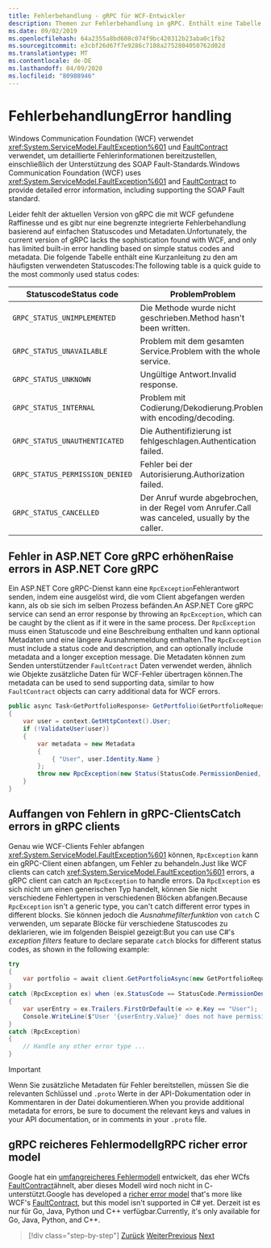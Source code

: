 ```yaml
---
title: Fehlerbehandlung - gRPC für WCF-Entwickler
description: Themen zur Fehlerbehandlung in gRPC. Enthält eine Tabelle mit den am häufigsten verwendeten Statuscodes.
ms.date: 09/02/2019
ms.openlocfilehash: 64a2355a8bd608c074f9bc420312b23aba0c1fb2
ms.sourcegitcommit: e3cbf26d67f7e9286c7108a2752804050762d02d
ms.translationtype: MT
ms.contentlocale: de-DE
ms.lasthandoff: 04/09/2020
ms.locfileid: "80988946"
---
```

# <a name="error-handling"></a><span data-ttu-id="5fa7d-104">Fehlerbehandlung</span><span class="sxs-lookup"><span data-stu-id="5fa7d-104">Error handling</span></span>

<span data-ttu-id="5fa7d-105">Windows Communication Foundation (WCF) verwendet <xref:System.ServiceModel.FaultException%601> und [FaultContract](xref:System.ServiceModel.FaultContractAttribute) verwendet, um detaillierte Fehlerinformationen bereitzustellen, einschließlich der Unterstützung des SOAP Fault-Standards.</span><span class="sxs-lookup"><span data-stu-id="5fa7d-105">Windows Communication Foundation (WCF) uses <xref:System.ServiceModel.FaultException%601> and [FaultContract](xref:System.ServiceModel.FaultContractAttribute) to provide detailed error information, including supporting the SOAP Fault standard.</span></span>

<span data-ttu-id="5fa7d-106">Leider fehlt der aktuellen Version von gRPC die mit WCF gefundene Raffinesse und es gibt nur eine begrenzte integrierte Fehlerbehandlung basierend auf einfachen Statuscodes und Metadaten.</span><span class="sxs-lookup"><span data-stu-id="5fa7d-106">Unfortunately, the current version of gRPC lacks the sophistication found with WCF, and only has limited built-in error handling based on simple status codes and metadata.</span></span> <span data-ttu-id="5fa7d-107">Die folgende Tabelle enthält eine Kurzanleitung zu den am häufigsten verwendeten Statuscodes:</span><span class="sxs-lookup"><span data-stu-id="5fa7d-107">The following table is a quick guide to the most commonly used status codes:</span></span>

| <span data-ttu-id="5fa7d-108">Statuscode</span><span class="sxs-lookup"><span data-stu-id="5fa7d-108">Status code</span></span> | <span data-ttu-id="5fa7d-109">Problem</span><span class="sxs-lookup"><span data-stu-id="5fa7d-109">Problem</span></span> |
| ----------- | ------- |
| `GRPC_STATUS_UNIMPLEMENTED` | <span data-ttu-id="5fa7d-110">Die Methode wurde nicht geschrieben.</span><span class="sxs-lookup"><span data-stu-id="5fa7d-110">Method hasn't been written.</span></span> |
| `GRPC_STATUS_UNAVAILABLE` | <span data-ttu-id="5fa7d-111">Problem mit dem gesamten Service.</span><span class="sxs-lookup"><span data-stu-id="5fa7d-111">Problem with the whole service.</span></span> |
| `GRPC_STATUS_UNKNOWN` | <span data-ttu-id="5fa7d-112">Ungültige Antwort.</span><span class="sxs-lookup"><span data-stu-id="5fa7d-112">Invalid response.</span></span> |
| `GRPC_STATUS_INTERNAL` | <span data-ttu-id="5fa7d-113">Problem mit Codierung/Dekodierung.</span><span class="sxs-lookup"><span data-stu-id="5fa7d-113">Problem with encoding/decoding.</span></span> |
| `GRPC_STATUS_UNAUTHENTICATED` | <span data-ttu-id="5fa7d-114">Die Authentifizierung ist fehlgeschlagen.</span><span class="sxs-lookup"><span data-stu-id="5fa7d-114">Authentication failed.</span></span> |
| `GRPC_STATUS_PERMISSION_DENIED` | <span data-ttu-id="5fa7d-115">Fehler bei der Autorisierung.</span><span class="sxs-lookup"><span data-stu-id="5fa7d-115">Authorization failed.</span></span> |
| `GRPC_STATUS_CANCELLED` | <span data-ttu-id="5fa7d-116">Der Anruf wurde abgebrochen, in der Regel vom Anrufer.</span><span class="sxs-lookup"><span data-stu-id="5fa7d-116">Call was canceled, usually by the caller.</span></span> |

## <a name="raise-errors-in-aspnet-core-grpc"></a><span data-ttu-id="5fa7d-117">Fehler in ASP.NET Core gRPC erhöhen</span><span class="sxs-lookup"><span data-stu-id="5fa7d-117">Raise errors in ASP.NET Core gRPC</span></span>

<span data-ttu-id="5fa7d-118">Ein ASP.NET Core gRPC-Dienst kann eine `RpcException`Fehlerantwort senden, indem eine ausgelöst wird, die vom Client abgefangen werden kann, als ob sie sich im selben Prozess befänden.</span><span class="sxs-lookup"><span data-stu-id="5fa7d-118">An ASP.NET Core gRPC service can send an error response by throwing an `RpcException`, which can be caught by the client as if it were in the same process.</span></span> <span data-ttu-id="5fa7d-119">Der `RpcException` muss einen Statuscode und eine Beschreibung enthalten und kann optional Metadaten und eine längere Ausnahmemeldung enthalten.</span><span class="sxs-lookup"><span data-stu-id="5fa7d-119">The `RpcException` must include a status code and description, and can optionally include metadata and a longer exception message.</span></span> <span data-ttu-id="5fa7d-120">Die Metadaten können zum Senden unterstützender `FaultContract` Daten verwendet werden, ähnlich wie Objekte zusätzliche Daten für WCF-Fehler übertragen können.</span><span class="sxs-lookup"><span data-stu-id="5fa7d-120">The metadata can be used to send supporting data, similar to how `FaultContract` objects can carry additional data for WCF errors.</span></span>

```csharp
public async Task<GetPortfolioResponse> GetPortfolio(GetPortfolioRequest request, ServerCallContext context)
{
    var user = context.GetHttpContext().User;
    if (!ValidateUser(user))
    {
        var metadata = new Metadata
        {
            { "User", user.Identity.Name }
        };
        throw new RpcException(new Status(StatusCode.PermissionDenied, "Permission denied"), metadata);
    }
}
```

## <a name="catch-errors-in-grpc-clients"></a><span data-ttu-id="5fa7d-121">Auffangen von Fehlern in gRPC-Clients</span><span class="sxs-lookup"><span data-stu-id="5fa7d-121">Catch errors in gRPC clients</span></span>

<span data-ttu-id="5fa7d-122">Genau wie WCF-Clients Fehler abfangen <xref:System.ServiceModel.FaultException%601> können, `RpcException` kann ein gRPC-Client einen abfangen, um Fehler zu behandeln.</span><span class="sxs-lookup"><span data-stu-id="5fa7d-122">Just like WCF clients can catch <xref:System.ServiceModel.FaultException%601> errors, a gRPC client can catch an `RpcException` to handle errors.</span></span> <span data-ttu-id="5fa7d-123">Da `RpcException` es sich nicht um einen generischen Typ handelt, können Sie nicht verschiedene Fehlertypen in verschiedenen Blöcken abfangen.</span><span class="sxs-lookup"><span data-stu-id="5fa7d-123">Because `RpcException` isn't a generic type, you can't catch different error types in different blocks.</span></span> <span data-ttu-id="5fa7d-124">Sie können jedoch die *Ausnahmefilterfunktion* von `catch` C verwenden, um separate Blöcke für verschiedene Statuscodes zu deklarieren, wie im folgenden Beispiel gezeigt:</span><span class="sxs-lookup"><span data-stu-id="5fa7d-124">But you can use C#'s *exception filters* feature to declare separate `catch` blocks for different status codes, as shown in the following example:</span></span>

```csharp
try
{
    var portfolio = await client.GetPortfolioAsync(new GetPortfolioRequest { Id = id });
}
catch (RpcException ex) when (ex.StatusCode == StatusCode.PermissionDenied)
{
    var userEntry = ex.Trailers.FirstOrDefault(e => e.Key == "User");
    Console.WriteLine($"User '{userEntry.Value}' does not have permission to view this portfolio.");
}
catch (RpcException)
{
    // Handle any other error type ...
}
```

> [!IMPORTANT]
> <span data-ttu-id="5fa7d-125">Wenn Sie zusätzliche Metadaten für Fehler bereitstellen, müssen Sie die relevanten Schlüssel und `.proto` Werte in der API-Dokumentation oder in Kommentaren in der Datei dokumentieren.</span><span class="sxs-lookup"><span data-stu-id="5fa7d-125">When you provide additional metadata for errors, be sure to document the relevant keys and values in your API documentation, or in comments in your `.proto` file.</span></span>

## <a name="grpc-richer-error-model"></a><span data-ttu-id="5fa7d-126">gRPC reicheres Fehlermodell</span><span class="sxs-lookup"><span data-stu-id="5fa7d-126">gRPC richer error model</span></span>

<span data-ttu-id="5fa7d-127">Google hat ein [umfangreicheres Fehlermodell](https://cloud.google.com/apis/design/errors#error_model) entwickelt, das eher WCfs [FaultContract](xref:System.ServiceModel.FaultContractAttribute)ähnelt, aber dieses Modell wird noch nicht in C- unterstützt.</span><span class="sxs-lookup"><span data-stu-id="5fa7d-127">Google has developed a [richer error model](https://cloud.google.com/apis/design/errors#error_model) that's more like WCF's [FaultContract](xref:System.ServiceModel.FaultContractAttribute), but this model isn't supported in C# yet.</span></span> <span data-ttu-id="5fa7d-128">Derzeit ist es nur für Go, Java, Python und C++ verfügbar.</span><span class="sxs-lookup"><span data-stu-id="5fa7d-128">Currently, it's only available for Go, Java, Python, and C++.</span></span>

>[!div class="step-by-step"]
><span data-ttu-id="5fa7d-129">[Zurück](metadata.md)
>[Weiter](ws-protocols.md)</span><span class="sxs-lookup"><span data-stu-id="5fa7d-129">[Previous](metadata.md)
[Next](ws-protocols.md)</span></span>
